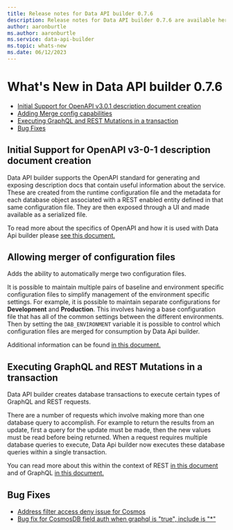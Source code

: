 ```yaml
---
title: Release notes for Data API builder 0.7.6
description: Release notes for Data API builder 0.7.6 are available here.
author: aaronburtle 
ms.author: aaronburtle
ms.service: data-api-builder 
ms.topic: whats-new 
ms.date: 06/12/2023
---
```

# What's New in Data API builder 0.7.6

- [Initial Support for OpenAPI v3.0.1 description document creation](#initial-support-for-openapi-v3-0-1-description-document-creation)
- [Adding Merge config capabilities](#allowing-merger-of-configuration-files)
- [Executing GraphQL and REST Mutations in a transaction](#executing-graphql-and-rest-mutations-in-a-transaction)
- [Bug Fixes](#bug-fixes)

## Initial Support for OpenAPI v3-0-1 description document creation
Data API builder supports the OpenAPI standard for generating and exposing description docs that contain useful information about the service. These are created from the runtime configuration file and the metadata for each database object associated with a REST enabled entity defined in that same configuration file. They are then exposed through a UI and made available as a serialized file.

To read more about the specifics of OpenAPI and how it is used with Data Api builder please [see this document.](./openapi.md)


## Allowing merger of configuration files
Adds the ability to automatically merge two configuration files.

It is possible to maintain multiple pairs of baseline and environment specific configuration files to simplify management of the environment specific settings. For example, it is possible to maintain separate configurations for **Development** and **Production**. This involves having a base configuration file that has all of the common settings between the different environments. Then by setting the `DAB_ENVIRONMENT` variable it is possible to control which configuration files are merged for consumption by Data Api builder.

Additional information can be found [in this document.](./data-api-builder-cli.md#using-data-api-builder-with-two-configuration-files)

## Executing GraphQL and REST Mutations in a transaction
Data API builder creates database transactions to execute certain types of GraphQL and REST requests.

There are a number of requests which involve making more than one database query to accomplish. For example to return the results from an update, first a query for the update must be made, then the new values must be read before being returned. When a request requires multiple database queries to execute, Data Api builder now executes these database queries within a single transaction.

You can read more about this within the context of REST [in this document](./rest.md#database-transactions-for-rest-api-requests) and of GraphQL [in this document.](./graphql.md#database-transactions-for-a-mutation)


## Bug Fixes
- [Address filter access deny issue for Cosmos](https://github.com/Azure/data-api-builder/pull/1436)
- [Bug fix for CosmosDB field auth when graphql is "true", include is "*"](https://github.com/Azure/data-api-builder/pull/1516)






